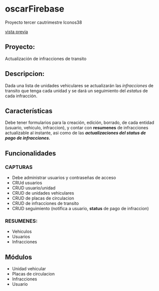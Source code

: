 # oscarFirebase
Proyecto tercer cautrimestre Iconos38

[vista previa](http://websastre.com/oscarFirebase/ "oscarFirebase")

## Proyecto:
Actualización de infracciones de transito

## Descripcion:
Dada una lista de unidades vehiculares se actualizarán las 
*infracciones* de transito que tenga cada unidad y se dará un 
seguimiento del *estatus* de cada infracción.

## Características
Debe tener formularios para la creación, edición, borrado, de cada 
entidad (usuario, vehiculo, infraccion), y contar con **resumenes** 
de infracciones actualizable al instante, asi como de las 
***actualizaciones del status de pago de infracciones.*** 

## Funcionalidades
### CAPTURAS
- Debe administrar usuarios y contraseñas de acceso
- CRUd usuarios
- CRUD usuario/unidad
- CRUD de unidades vehiculares
- CRUD de placas de circulacion
- CRUD de infracciones de transito
- CRUD seguimiento (notifica a usuario, **status** de pago de infraccion)
### RESUMENES:
+ Vehiculos
+ Usuarios
+ Infracciones

## Módulos
* Unidad vehicular
* Placas de circulacion
* Infracciones
* Usuario
